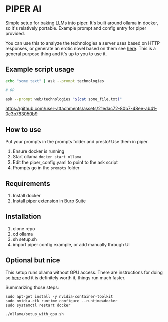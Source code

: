# PIPER AI

Simple setup for baking LLMs into piper. It's built around ollama in docker, so it's relatively portable. Example prompt and config entry for piper provided. 

You can use this to analyze the technologies a server uses based on HTTP responses, or generate an erotic novel based on them see [here](./prompts/web/erotic_novel.md). This is a general purpose thing and it's up to you to use it.

## Example script usage

```bash
echo "some text" | ask --prompt technologies

# OR

ask --prompt web/technologies "$(cat some_file.txt)"
```


https://github.com/user-attachments/assets/21edac72-80b7-48ee-ab41-0c3b783050b9


## How to use

Put your prompts in the prompts folder and presto! Use them in piper.

1. Ensure docker is running 
2. Start ollama `docker start ollama`
3. Edit the piper_config.yaml to point to the ask script
4. Prompts go in the `prompts` folder

## Requirements

1. Install docker
2. Install [piper extension](https://portswigger.net/bappstore/e4e0f6c4f0274754917dcb5f4937bb9e) in Burp Suite

## Installation

1. clone repo
2. cd ollama
3. sh setup.sh
4. import piper config example, or add manually through UI

## Optional but nice

This setup runs ollama without GPU access. There are instructions for doing so [here](https://hub.docker.com/r/ollama/ollama) and it is definitely worth it, things run much faster.

Summarizing those steps:

```
sudo apt-get install -y nvidia-container-toolkit
sudo nvidia-ctk runtime configure --runtime=docker
sudo systemctl restart docker

./ollama/setup_with_gpu.sh
```

